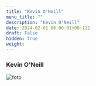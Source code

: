 ```yaml
---
title: "Kevin O'Neill"
menu_title: ""
description: "Kevin O'Neill"
date: 2024-02-01 06:00:01+00:122
draft: False
hidden: True
weight:
---
```

### Kevin O'Neill

![foto](/portraits/nl-kevin-oneill.jpg)
